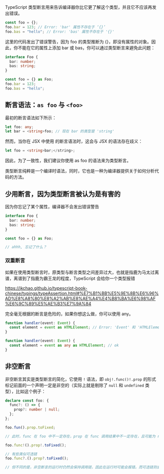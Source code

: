 TypeScript 类型断言用来告诉编译器你比它更了解这个类型，并且它不应该再发出错误。

```ts
const foo = {};
foo.bar = 123; // Error: 'bar' 属性不存在于 ‘{}’
foo.bas = "hello"; // Error: 'bas' 属性不存在于 '{}'
```

这里的代码发出了错误警告，因为 foo 的类型推断为 {}，即没有属性的对象。因此，你不能在它的属性上添加 bar 或 bas，你可以通过类型断言来避免此问题：

```ts
interface Foo {
  bar: number;
  bas: string;
}

const foo = {} as Foo;
foo.bar = 123;
foo.bas = "hello";
```

## 断言语法：`as foo` 与 `<foo>`

最初的断言语法如下所示：

```ts
let foo: any;
let bar = <string>foo; // 现在 bar 的类型是 'string'
```

然而，当你在 JSX 中使用 <foo> 的断言语法时，这会与 JSX 的语法存在歧义：

```ts
let foo = <string>bar;</string>;
```

因此，为了一致性，我们建议你使用 as foo 的语法来为类型断言。

类型断言纯粹是一个编译时语法，同时，它也是一种为编译器提供关于如何分析代码的方法。

## 少用断言，因为类型断言被认为是有害的

因为你忘记了某个属性，编译器不会发出错误警告

```ts
interface Foo {
  bar: number;
  bas: string;
}

const foo = {} as Foo;

// ahhh, 忘记了什么？
```

### 双重断言

如果在使用类型断言时，原类型与断言类型之间差异过大，也就是指鹿为马太过离谱，离谱到了指鹿为霸王龙的程度，TypeScript 会给你一个类型报错

https://jkchao.github.io/typescript-book-chinese/typings/typeAssertion.html#%E7%B1%BB%E5%9E%8B%E6%96%AD%E8%A8%80%E8%A2%AB%E8%AE%A4%E4%B8%BA%E6%98%AF%E6%9C%89%E5%AE%B3%E7%9A%84

完全毫无根据的断言是危险的，如果你想这么做，你可以使用 any。

```ts
function handler(event: Event) {
  const element = event as HTMLElement; // Error: 'Event' 和 'HTMLElement' 中的任何一个都不能赋值给另外一个
}

function handler(event: Event) {
  const element = event as any as HTMLElement; // ok
}
```

## 非空断言

非空断言其实是类型断言的简化，它使用 `!` 语法，即 `obj!.func()!.prop` 的形式标记前面的一个声明一定是非空的（实际上就是剔除了 `null` 和 `undefined` 类型），比如这个例子：

```ts
declare const foo: {
  func?: () => {
    prop?: number | null;
  };
};

foo.fun().prop.toFixed;

// 此时，func 在 foo 中不一定存在，prop 在 func 调用结果中不一定存在，且可能为 null，我们就会收获两个类型报错。如果不管三七二十一地坚持调用，想要解决掉类型报错就可以使用非空断言：

foo.func!().prop!.toFixed();

// 有些类似可选链
foo.func?.().prop?.toFixed();

// 但不同的是，非空断言的运行时仍然会保持调用链，因此在运行时可能会报错。而可选链则会在某一个部分收到 undefined 或 null 时直接短路掉，不会再发生后面的调用。
```
